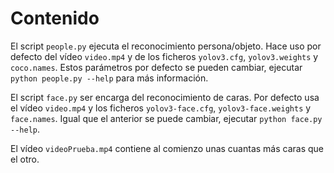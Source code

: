 # Contenido
El script `people.py` ejecuta el reconocimiento persona/objeto.
Hace uso por defecto del vídeo `video.mp4` y de los ficheros `yolov3.cfg`, `yolov3.weights` y `coco.names`.
Estos parámetros por defecto se pueden cambiar, ejecutar `python people.py --help` para más información.

El script `face.py` ser encarga del reconocimiento de caras.
Por defecto usa el vídeo `video.mp4` y los ficheros `yolov3-face.cfg`, `yolov3-face.weights` y `face.names`.
Igual que el anterior se puede cambiar, ejecutar `python face.py --help`.

El vídeo `videoPrueba.mp4` contiene al comienzo unas cuantas más caras que el otro.
